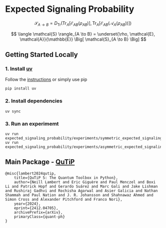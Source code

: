 # Expected Signaling Probability

$$
\mathcal{S}_{A \to B} =
D_{\text{Tr}}\left(
\text{Tr}_A\left[ \mathcal{E}_{AB}(\rho_{AB}) \right],
\text{Tr}_A\left[ \mathcal{E}_{AB}(\mathcal{A}_A(\rho_{AB})) \right]
\right)
$$

$$
\langle \mathcal{S} \rangle_{A \to B} =
\underset{\rho, \mathcal{E}, \mathcal{A}}{\mathbb{E}}
\Big[
\mathcal{S}_{A \to B}
\Big]
$$



## Getting Started Locally
### 1. Install [uv](https://docs.astral.sh/uv/)
Follow the [instructions](https://docs.astral.sh/uv/getting-started/installation/) or simply use pip
```
pip install uv
```
### 2. Install dependencies 
```
uv sync
```
### 3. Run an experimemt
```
uv run expected_signaling_probability/experiments/symmetric_expected_signaling.py
uv run expected_signaling_probability/experiments/asymmetric_expected_signaling.py
```


## Main Package - [QuTiP](https://qutip.org/citing.html)

```
@misc{lambert2024qutip,
    title={QuTiP 5: The Quantum Toolbox in Python},
    author={Neill Lambert and Eric Giguère and Paul Menczel and Boxi Li and Patrick Hopf and Gerardo Suárez and Marc Gali and Jake Lishman and Rushiraj Gadhvi and Rochisha Agarwal and Asier Galicia and Nathan Shammah and Paul Nation and J. R. Johansson and Shahnawaz Ahmed and Simon Cross and Alexander Pitchford and Franco Nori},
    year={2024},
    eprint={2412.04705},
    archivePrefix={arXiv},
    primaryClass={quant-ph}
}
```
